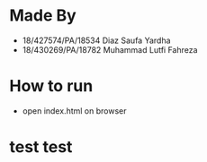 # Made By
* 18/427574/PA/18534 Diaz Saufa Yardha
* 18/430269/PA/18782 Muhammad Lutfi Fahreza

# How to run
* open index.html on browser

# test test